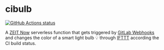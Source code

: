 # cibulb

<p align="left">
  <a href="https://github.com/screendriver/cibulb"><img alt="GitHub Actions status" src="https://github.com/screendriver/cibulb/workflows/CI/badge.svg"></a>
</p>

A [ZEIT Now](https://zeit.co/now) serverless function that gets triggered by [GitLab Webhooks](https://docs.gitlab.com/ee/user/project/integrations/webhooks.html) and changes the color of a smart light bulb 💡 through [IFTTT](https://ifttt.com) according the CI build status.
